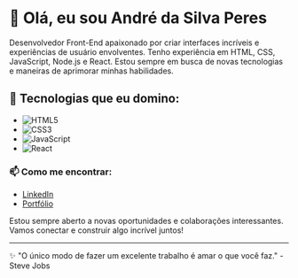 
# 👋 Olá, eu sou André da Silva Peres

Desenvolvedor Front-End apaixonado por criar interfaces incríveis e experiências de usuário envolventes. Tenho experiência em HTML, CSS, JavaScript, Node.js e React. Estou sempre em busca de novas tecnologias e maneiras de aprimorar minhas habilidades.

## 🌟 Tecnologias que eu domino:

- ![HTML5](https://img.shields.io/badge/HTML5-E34F26?style=flat-square&logo=html5&logoColor=white)
- ![CSS3](https://img.shields.io/badge/CSS3-1572B6?style=flat-square&logo=css3&logoColor=white)
- ![JavaScript](https://img.shields.io/badge/JavaScript-F7DF1E?style=flat-square&logo=javascript&logoColor=black)
- ![React](https://img.shields.io/badge/React-61DAFB?style=flat-square&logo=react&logoColor=black)

### 📫 Como me encontrar:
- [LinkedIn](www.linkedin.com/in/andresperes33/)
- [Portfólio](https://seu-portfolio.com)

Estou sempre aberto a novas oportunidades e colaborações interessantes. Vamos conectar e construir algo incrível juntos!

---

✨ "O único modo de fazer um excelente trabalho é amar o que você faz." - Steve Jobs
